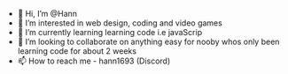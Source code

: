 - 👋 Hi, I’m @Hann
- 👀 I’m interested in web design, coding and video games 
- 🌱 I’m currently learning learning code i.e javaScrip
- 💞️ I’m looking to collaborate on anything easy for nooby whos only been learning code for about 2 weeks 
- 📫 How to reach me - hann1693 (Discord) 

<!---
Hann0g/Hann0g is a ✨ special ✨ repository because its `README.md` (this file) appears on your GitHub profile.
You can click the Preview link to take a look at your changes.
--->
